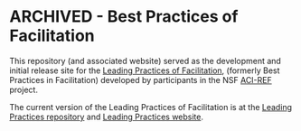 # ARCHIVED - Best Practices of Facilitation

This repository (and associated website) served as the development and initial 
release site for the [Leading Practices of Facilitation][leading], (formerly Best Practices 
in Facilitation) developed by participants in the NSF [ACI-REF][aciref] project.  

The current version of the Leading Practices of Facilitation is at the 
[Leading Practices repository][leading-repo] and [Leading Practices website][leading].

[leading-repo]: https://github.com/aci-ref/facilitation_leading_practices
[leading]: https://aci-ref.github.io/facilitation_leading_practices/
[aciref]: http://www.aciref.org
